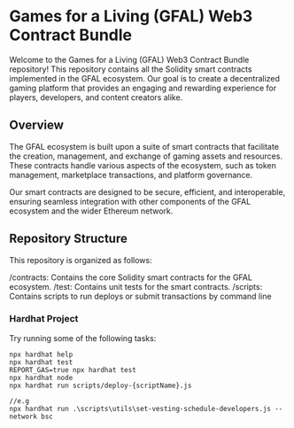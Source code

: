 # Games for a Living (GFAL) Web3 Contract Bundle

Welcome to the Games for a Living (GFAL) Web3 Contract Bundle repository! This repository contains all the Solidity smart contracts implemented in the GFAL ecosystem. Our goal is to create a decentralized gaming platform that provides an engaging and rewarding experience for players, developers, and content creators alike.

## Overview

The GFAL ecosystem is built upon a suite of smart contracts that facilitate the creation, management, and exchange of gaming assets and resources. These contracts handle various aspects of the ecosystem, such as token management, marketplace transactions, and platform governance.

Our smart contracts are designed to be secure, efficient, and interoperable, ensuring seamless integration with other components of the GFAL ecosystem and the wider Ethereum network.

## Repository Structure
This repository is organized as follows:

/contracts: Contains the core Solidity smart contracts for the GFAL ecosystem.
/test: Contains unit tests for the smart contracts.
/scripts: Contains scripts to run deploys or submit transactions by command line

### Hardhat Project

Try running some of the following tasks:

```shell
npx hardhat help
npx hardhat test
REPORT_GAS=true npx hardhat test
npx hardhat node
npx hardhat run scripts/deploy-{scriptName}.js

//e.g
npx hardhat run .\scripts\utils\set-vesting-schedule-developers.js --network bsc
```
